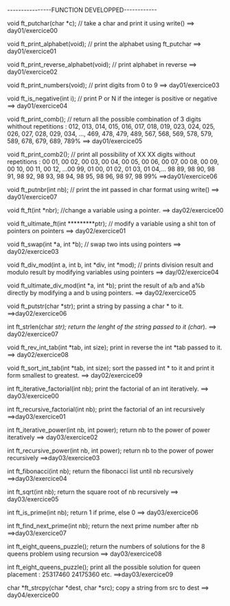 ----------------FUNCTION DEVELOPPED------------

void	ft_putchar(char *c); // take a char and print it using write() ==> day01/exercice00

void    ft_print_alphabet(void); // print the alphabet using ft_putchar ==> day01/exercice01

void 	ft_print_reverse_alphabet(void); // print alphabet in reverse ==> day01/exercice02

void	ft_print_numbers(void); // print digits from 0 to 9 ==> day01/exercice03

void    ft_is_negative(int i); // print P or N if the integer is positive or negative ==> day01/exercice04

void	ft_print_comb(); // return all the possible combination of 3 digits whithout repetitions : 012, 013, 014, 015, 016, 017, 018, 019, 023, 024, 025, 026, 027, 028, 029, 034, ..., 
													469, 478, 479, 489, 567, 568, 569, 578, 579, 589, 678, 679, 689, 789%
												==> day01/exercice05

void	ft_print_comb2(); // print all possibility of XX XX digits without repetitions : 00 01, 00 02, 00 03, 00 04, 00 05, 00 06, 00 07, 00 08, 00 09, 00 10, 00 11, 00 12, ...00 99, 01 00, 01 02, 01 03, 												01 04,... 98 89, 98 90, 98 91, 98 92, 98 93, 98 94, 98 95, 98 96, 98 97, 98 99%
												==>day01/exercice06

void    ft_putnbr(int nb); // print the int passed in char format using write() ==> day01/exercice07

void    ft_ft(int *nbr); //change a variable using a pointer. ==> day02/exercice00

void    ft_ultimate_ft(int *********ptr); // modify a variable using a shit ton of pointers on pointers ==> day02/exercice01

void    ft_swap(int *a, int *b); // swap two ints using pointers  ==> day02/exercice03

void    ft_div_mod(int a, int b, int *div, int *mod); // prints division result and modulo result by modifying variables using pointers ==> day/02/exercice04

void    ft_ultimate_div_mod(int *a, int *b); print the result of a/b and a%b directly by modifying a and b using pointers. ==> day02/exercice05

void    ft_putstr(char *str); print a string by passing a char * to it. ==>day02/exercice06

int     ft_strlen(char *str); return the lenght of the string passed to it (char*). ==> day02/exercice07

void    ft_rev_int_tab(int *tab, int size); print in reverse the int *tab passed to it. ==> day02/exercice08

void    ft_sort_int_tab(int *tab, int size); sort the passed int * to it and print it form smallest to greatest. ==> day02/exercice09

int     ft_iterative_factorial(int nb); print the factorial of an int iteratively. ==> day03/exercice00

int     ft_recursive_factorial(int nb); print the factorial of an int recursively ==>day03/exercice01

int     ft_iterative_power(int nb, int power); return nb to the power of power iteratively ==> day03/exercice02

int     ft_recursive_power(int nb, int power); return nb to the power of power recursively ==>day03/exercice03

int     ft_fibonacci(int nb); return the fibonacci list until nb recursively ==>day03/exercice04

int     ft_sqrt(int nb); return the square root of nb recursively ==> day03/exercice05

int     ft_is_prime(int nb); return 1 if prime, else 0 ==> day03/exercice06

int     ft_find_next_prime(int nb); return the next prime number after nb ==>day03/exercice07

int     ft_eight_queens_puzzle(); return the numbers of solutions for the 8 queens problem using recursion ==> day03/exercice08

int     ft_eight_queens_puzzle(); print all the possible solution for queen placement : 25317460 24175360 etc. ==>day03/exercice09

char    *ft_strcpy(char *dest, char *src); copy a string from src to dest ==> day04/exercice00


